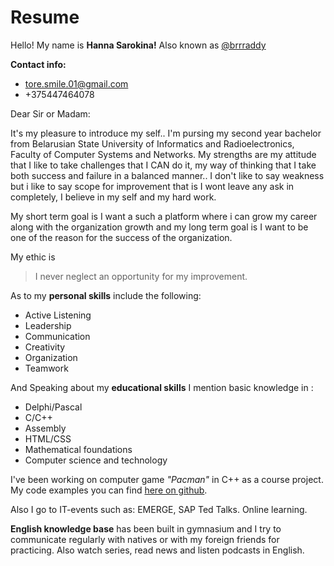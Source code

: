 # Resume

Hello! My name is **Hanna Sarokina!** Also known as [@brrraddy](http://www.instagram.com/brrraddy)

**Contact info:**
 * tore.smile.01@gmail.com
 * +375447464078
 
 Dear Sir or Madam:
 
 It's my pleasure to introduce my self..
 I'm pursing my second year bachelor from Belarusian State University of Informatics and Radioelectronics, Faculty of Computer Systems and Networks.
 My strengths are my attitude that I like to take challenges that I CAN do it, my way of thinking that I take both success and failure in a balanced manner..
 I don't like to say weakness but i like to say scope for improvement that is I wont leave any ask in completely, I believe in my self and my hard work.
 
 My short term goal is I want a such a platform where i can grow my career along with the organization growth and
 my long term goal is I want to be one of the reason for the success of the organization.
 
 My ethic is 
 > I never neglect an opportunity for my improvement.
 
 As to my **personal skills** include the following:
 * Active Listening
 * Leadership
 * Communication
 * Creativity
 * Organization
 * Teamwork
 
 And Speaking about my **educational skills** I mention basic knowledge in :
 * Delphi/Pascal
 * C/C++
 * Assembly
 * HTML/CSS
 * Mathematical foundations
 * Computer science and technology

I've been working on computer game *"Pacman"* in C++ as a course project. My code examples you can find [here on github](http://www.github.com/Brrraddy).

Also I go to IT-events such as: EMERGE, SAP Ted Talks. Online learning.

**English knowledge base** has been built in gymnasium and I try to communicate regularly  with natives or with my foreign friends for practicing. Also watch series, read news and listen podcasts in English.  




 
